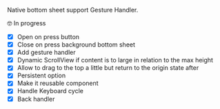 Native bottom sheet support Gesture Handler.

🤓  In progress
- [x] Open on press button
- [x] Close on press background bottom sheet
- [x] Add gesture handler
- [x] Dynamic ScrollView if content is to large in relation to the max height 
- [x] Allow to drag to the top a little but return to the origin state after
- [x] Persistent option
- [x] Make it reusable component
- [x] Handle Keyboard cycle 
- [x] Back handler
